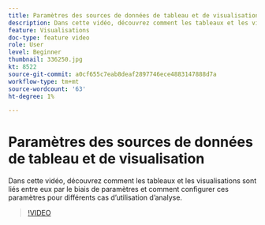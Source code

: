 ```yaml
---
title: Paramètres des sources de données de tableau et de visualisation
description: Dans cette vidéo, découvrez comment les tableaux et les visualisations sont liés entre eux par le biais de paramètres et comment configurer ces paramètres pour différents cas d’utilisation d’analyse.
feature: Visualisations
doc-type: feature video
role: User
level: Beginner
thumbnail: 336250.jpg
kt: 8522
source-git-commit: a0cf655c7eab8deaf2897746ece4883147888d7a
workflow-type: tm+mt
source-wordcount: '63'
ht-degree: 1%

---
```



# Paramètres des sources de données de tableau et de visualisation

Dans cette vidéo, découvrez comment les tableaux et les visualisations sont liés entre eux par le biais de paramètres et comment configurer ces paramètres pour différents cas d’utilisation d’analyse.

>[!VIDEO](https://video.tv.adobe.com/v/336250/?quality=12&learn=on)
